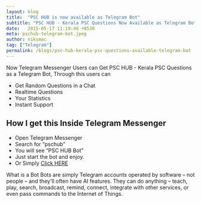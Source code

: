 ```yaml
---
layout: blog
title:  "PSC HUB is now available as Telegram Bot"
subtitle: "PSC HUB - Kerala PSC Questions Now Available as Telegram Bot"
date:   2015-05-17 11:19:48 +0530
meta: pschub-telegram-bot.jpeg
author: niksmac
tag: ["Telegram"]
permalink: /blogs/psc-hub-kerala-psc-questions-available-telegram-bot
---
```


Now Telegram Messenger Users can Get PSC HUB - Kerala PSC Questions as a Telegram Bot, Through this users can

 * Get Random Questions in a Chat
 * Realtime Questions
 * Your Statistics
 * Instant Support

## How I get this Inside Telegram Messenger

 * Open Telegram Messenger
 * Search for “pschub”
 * You will see “PSC HUB Bot”
 * Just start the bot and enjoy.
 * Or Simply [Click HERE](https://telegram.me/pschub_bot)

What is a Bot
Bots are simply Telegram accounts operated by software – not people – and they'll often have AI features. They can do anything – teach, play, search, broadcast, remind, connect, integrate with other services, or even pass commands to the Internet of Things.
